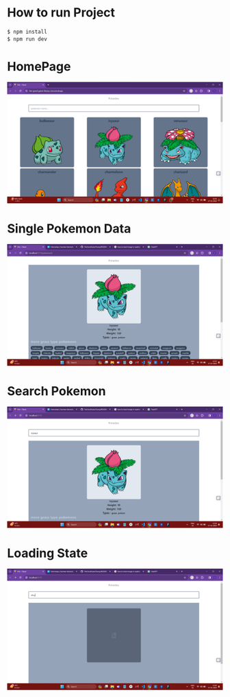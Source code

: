 # How to run Project 
```bash
$ npm install
$ npm run dev
```

# HomePage
![Alt text](./src/assets/preview1.png)

# Single Pokemon Data
![Alt text](./src/assets/preview2.png)

# Search Pokemon 
![Alt text](./src/assets/preview4.png)

# Loading State
![Atl text](./src//assets/preview3.png)